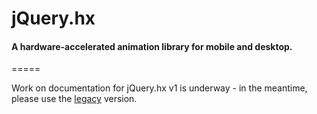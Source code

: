 # jQuery.hx

#### A hardware-accelerated animation library for mobile and desktop.
=====

Work on documentation for jQuery.hx v1 is underway - in the meantime, please use the <a href="/bmcmanus/jquery.hx/tree/v0.7.5">legacy</a> version.
